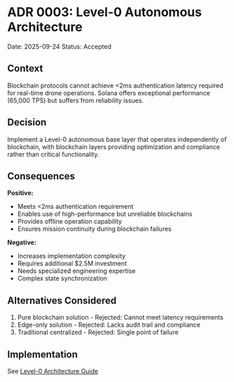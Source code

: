 # ADR 0003: Level-0 Autonomous Architecture

Date: 2025-09-24 Status: Accepted

## Context

Blockchain protocols cannot achieve &lt;2ms authentication latency required for
real-time drone operations. Solana offers exceptional performance (65,000 TPS)
but suffers from reliability issues.

## Decision

Implement a Level-0 autonomous base layer that operates independently of
blockchain, with blockchain layers providing optimization and compliance rather
than critical functionality.

## Consequences

**Positive:**

- Meets &lt;2ms authentication requirement
- Enables use of high-performance but unreliable blockchains
- Provides offline operation capability
- Ensures mission continuity during blockchain failures

**Negative:**

- Increases implementation complexity
- Requires additional $2.5M investment
- Needs specialized engineering expertise
- Complex state synchronization

## Alternatives Considered

1. Pure blockchain solution - Rejected: Cannot meet latency requirements
2. Edge-only solution - Rejected: Lacks audit trail and compliance
3. Traditional centralized - Rejected: Single point of failure

## Implementation

See
[Level-0 Architecture Guide](../02-technical-architecture/level-0-architecture.md)
